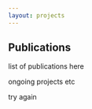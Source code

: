 ```yaml
---
layout: projects
---
```


## Publications

list of publications here

ongoing projects etc

try again